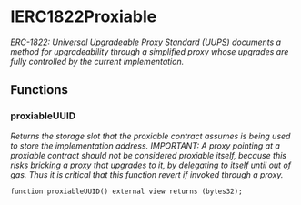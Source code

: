 # IERC1822Proxiable
*ERC-1822: Universal Upgradeable Proxy Standard (UUPS) documents a method for upgradeability through a simplified
proxy whose upgrades are fully controlled by the current implementation.*


## Functions
### proxiableUUID

*Returns the storage slot that the proxiable contract assumes is being used to store the implementation
address.
IMPORTANT: A proxy pointing at a proxiable contract should not be considered proxiable itself, because this risks
bricking a proxy that upgrades to it, by delegating to itself until out of gas. Thus it is critical that this
function revert if invoked through a proxy.*


```solidity
function proxiableUUID() external view returns (bytes32);
```

